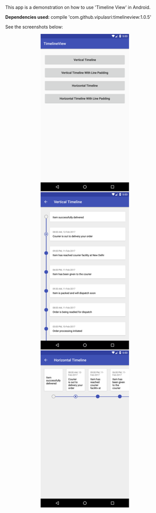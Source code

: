 This app is a demonstration on how to use 'Timeline View' in Android.<br />

<b>Dependencies used:</b> compile 'com.github.vipulasri:timelineview:1.0.5'<br />

See the screenshots below:<br />

<p align="center">
  <img src="https://github.com/CodeSpurt/TimelineView/blob/master/app/src/main/res/drawable/screenshot_1.png" width="280"/>
  <img src="https://github.com/CodeSpurt/TimelineView/blob/master/app/src/main/res/drawable/screenshot_2.png" width="280"/>
  <img src="https://github.com/CodeSpurt/TimelineView/blob/master/app/src/main/res/drawable/screenshot_3.png" width="280"/>
</p>
